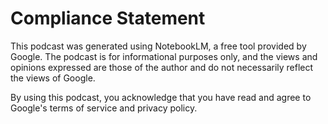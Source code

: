# Compliance Statement

This podcast was generated using NotebookLM, a free tool provided by Google. The podcast is for informational purposes only, and the views and opinions expressed are those of the author and do not necessarily reflect the views of Google.

By using this podcast, you acknowledge that you have read and agree to Google's terms of service and privacy policy.
